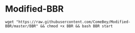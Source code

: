 # Modified-BBR
`wget "https://raw.githubusercontent.com/ComeBey/Modified-BBR/master/BBR" && chmod +x BBR && bash BBR start`

